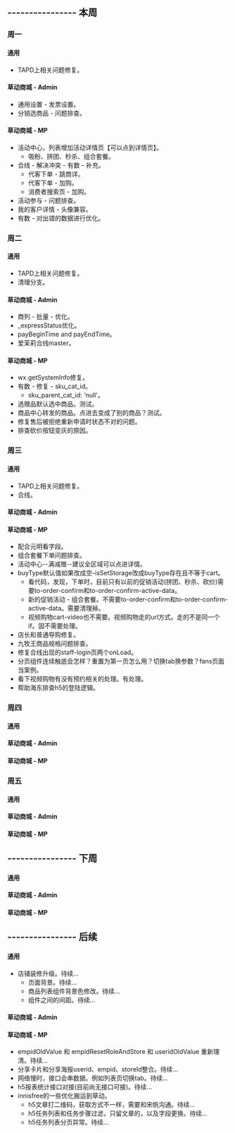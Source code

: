 ## ---------------- 本周

### 周一
#### 通用
* TAPD上相关问题修复。
#### 草动商城 - Admin
* 通用设置 - 发票设置。
* 分销选商品 - 问题排查。
#### 草动商城 - MP
* 活动中心，列表增加活动详情页【可以点到详情页】。
  - 吸粉、拼团、秒杀、组合套餐。
* 合线 - 解决冲突 - 有数 - 补充。
  - 代客下单 - 跳商详。
  - 代客下单 - 加购。
  - 消费者搜索页 - 加购。
* 活动参与 - 问题排查。
* 我的客户详情 - 头像兼容。
* 有数 - 对出错的数据进行优化。

### 周二
#### 通用
* TAPD上相关问题修复。
* 清理分支。
#### 草动商城 - Admin
* 商列 - 批量 - 优化。
* _expressStatus优化。
* payBeginTime and payEndTime。
* 爱茉莉合线master。
#### 草动商城 - MP
* wx.getSystemInfo修复。
* 有数 - 修复 - sku_cat_id。
  - sku_parent_cat_id: 'null'。
* 选赠品默认选中商品。测试。
* 商品中心转发的商品。点进去变成了别的商品？测试。
* 修复售后被拒绝重新申请时状态不对的问题。
* 排查砍价按钮变灰的原因。

### 周三
#### 通用
* TAPD上相关问题修复。
* 合线。
#### 草动商城 - Admin
#### 草动商城 - MP
* 配合元明看字段。
* 组合套餐下单问题排查。
* 活动中心--满减赠--建议全区域可以点进详情。
* buyType默认值如果改成空-isSetStorage改成buyType存在且不等于cart。
  - 看代码，发现，下单时，目前只有以前的促销活动(拼团、秒杀、砍价)需要to-order-confirm和to-order-confirm-active-data。
  - 新的促销活动 - 组合套餐。不需要to-order-confirm和to-order-confirm-active-data。需要清理掉。
  - 视频购物cart-video也不需要。视频购物走的url方式。走的不是同一个if。固不需要处理。
* 店长和普通导购修复。
* 九牧王商品规格问题排查。
* 修复合线出现的staff-login页两个onLoad。
* 分页组件连续触底会怎样？重置为第一页怎么用？切换tab换参数？fans页面当案例。
* 看下视频购物有没有预约相关的处理。有处理。
* 帮助海东排查h5的登陆逻辑。

### 周四
#### 通用
#### 草动商城 - Admin
#### 草动商城 - MP

### 周五
#### 通用
#### 草动商城 - Admin
#### 草动商城 - MP

## ---------------- 下周
#### 通用
#### 草动商城 - Admin
#### 草动商城 - MP

## ---------------- 后续
#### 通用
* 店铺装修升级。待续...
  - 页面背景。待续...
  - 商品列表组件背景色修改。待续...
  - 组件之间的间距。待续...
#### 草动商城 - Admin
#### 草动商城 - MP
* empidOldValue 和 empidResetRoleAndStore 和 useridOldValue 重新理清。待续...
* 分享卡片和分享海报userid、empid、storeId整合。待续...
* 网络慢时，接口会串数据。例如列表页切换tab。待续...
* h5报表统计接口对接(目前尚无接口可接)。待续...
* innisfree的一些优化搬运到草动。
  - h5文章打二维码，获取方式不一样，需要和宋帆沟通。待续...
  - h5任务列表和任务步骤过滤，只留文章的，以及字段更换。待续...
  - h5任务列表分页异常。待续...

